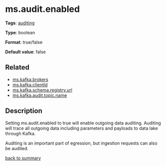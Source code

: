# ms.audit.enabled

**Tags**: 
[auditing](categories.md#auditing-properties)

**Type**: boolean

**Format**: true/false

**Default value**: false

## Related 
- [ms.kafka.brokers](ms.kafka.brokers.md)
- [ms.kafka.clientId](ms.kafka.clientId.md)
- [ms.kafka.schema.registry.url](ms.kafka.schema.registry.url.md)
- [ms.kafka.audit.topic.name](ms.kafka.audit.topic.name.md)

## Description 

Setting ms.audit.enabled to true will enable outgoing data auditing. Auditing will trace all outgoing data
including parameters and payloads to data lake through Kafka. 

Auditing is an important part of egression, but ingestion requests can also be audited.

[back to summary](summary.md#msauditenabled)
 